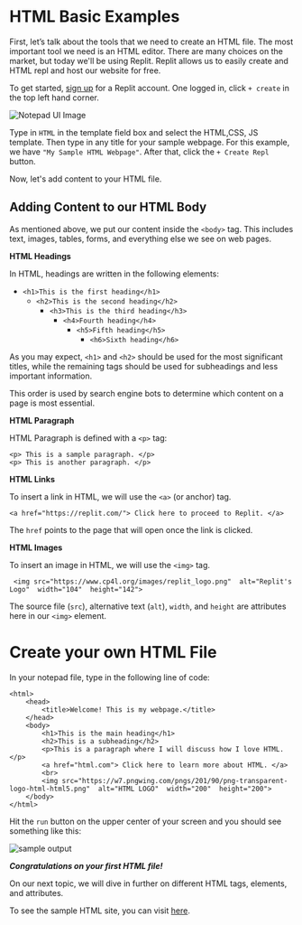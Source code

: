 # HTML Basic Examples

First, let’s talk about the tools that we need to create an HTML file. The most important tool we need is an HTML editor. There are many choices on the market, but today we'll be using Replit. Replit allows us to easily create and HTML repl and host our website for free.   

To get started, [sign up](https://replit.com/signup) for a Replit account. One logged in, click `+ create` in the top left hand corner.


![Notepad UI Image](https://i.ibb.co/cccGq2t/Replit-HTML.jpg)

Type in `HTML` in the template field box and select the HTML,CSS, JS template. Then type in any title for your sample webpage. For this example, we have `"My Sample HTML Webpage"`. After that, click the `+ Create Repl` button.

Now, let's add content to your HTML file.

## Adding Content to our HTML Body

As mentioned above, we put our content inside the `<body>` tag. This includes text, images, tables, forms, and everything else we see on web pages.

**HTML Headings**

In HTML, headings are written in the following elements:

 - `<h1>This is the first heading</h1>`
   - `<h2>This is the second heading</h2>`
     - `<h3>This is the third heading</h3>`
       - `<h4>Fourth heading</h4>`
         - `<h5>Fifth heading</h5>`
            -  `<h6>Sixth heading</h6>`

As you may expect, `<h1>` and `<h2>` should be used for the most significant titles, while the remaining tags should be used for subheadings and less important information.

This order is used by search engine bots to determine which content on a page is most essential.

**HTML Paragraph**

HTML Paragraph is defined with a `<p>` tag:

    <p> This is a sample paragraph. </p>
    <p> This is another paragraph. </p>

**HTML Links**

To insert a link in HTML, we will use the `<a>` (or anchor) tag. 

    <a href="https://replit.com/"> Click here to proceed to Replit. </a>

The `href` points to the page that will open once the link is clicked.  

  **HTML Images**

To insert an image in HTML, we will use the `<img>` tag. 

     <img src="https://www.cp4l.org/images/replit_logo.png"  alt="Replit's Logo"  width="104"  height="142">

The source file (`src`), alternative text (`alt`), `width`, and `height` are attributes here in our `<img>` element.

# Create your own HTML File

In your notepad file, type in the following line of code:

    <html>
	    <head>
		    <title>Welcome! This is my webpage.</title>
	    </head>
	    <body>
		    <h1>This is the main heading</h1>
		    <h2>This is a subheading</h2>
			<p>This is a paragraph where I will discuss how I love HTML. </p>
			<a href="html.com"> Click here to learn more about HTML. </a>
			<br>
			<img src="https://w7.pngwing.com/pngs/201/90/png-transparent-logo-html-html5.png"  alt="HTML LOGO"  width="200"  height="200">
	    </body>
    </html>

Hit the `run` button on the upper center of your screen and you should see something like this:

![sample output](https://i.ibb.co/8zWqvVJ/Replit-HTML-2.jpg)

***Congratulations on your first HTML file!***

On our next topic, we will dive in further on different HTML tags, elements, and attributes.
 
To see the sample HTML site, you can visit [here](https://my-sample-html-webpage.pauleengregana.repl.co/).
